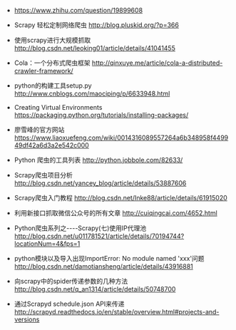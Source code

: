* https://www.zhihu.com/question/19899608

* Scrapy 轻松定制网络爬虫 http://blog.pluskid.org/?p=366
* 使用scrapy进行大规模抓取 http://blog.csdn.net/leoking01/article/details/41041455
* Cola：一个分布式爬虫框架 http://qinxuye.me/article/cola-a-distributed-crawler-framework/
* python的构建工具setup.py http://www.cnblogs.com/maociping/p/6633948.html
* Creating Virtual Environments https://packaging.python.org/tutorials/installing-packages/
* 廖雪峰的官方网站 https://www.liaoxuefeng.com/wiki/0014316089557264a6b348958f449949df42a6d3a2e542c000
* Python 爬虫的工具列表 http://python.jobbole.com/82633/
* Scrapy爬虫项目分析 http://blog.csdn.net/yancey_blog/article/details/53887606
*  Scrapy爬虫入门教程 http://blog.csdn.net/Inke88/article/details/61915020
* 利用新接口抓取微信公众号的所有文章 http://cuiqingcai.com/4652.html
* Python爬虫系列之----Scrapy(七)使用IP代理池  http://blog.csdn.net/u011781521/article/details/70194744?locationNum=4&fps=1

* python模块以及导入出现ImportError: No module named 'xxx'问题 http://blog.csdn.net/damotiansheng/article/details/43916881
* 向scrapy中的spider传递参数的几种方法 http://blog.csdn.net/q_an1314/article/details/50748700
* 通过Scrapyd schedule.json  API来传递 http://scrapyd.readthedocs.io/en/stable/overview.html#projects-and-versions
